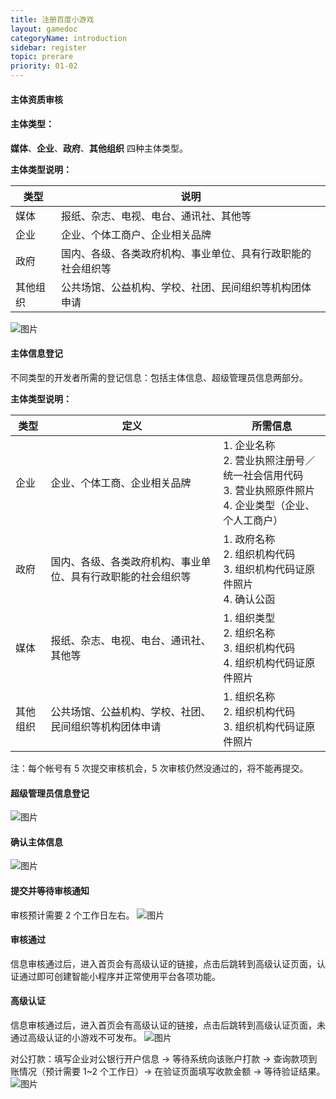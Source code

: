 ```yaml
---
title: 注册百度小游戏
layout: gamedoc
categoryName: introduction
sidebar: register
topic: prerare
priority: 01-02
---
```

#### 主体资质审核

#### 主体类型：
**媒体**、**企业**、**政府**、**其他组织** 四种主体类型。

**主体类型说明：**

|类型|说明|
|-|-|
|媒体|报纸、杂志、电视、电台、通讯社、其他等|
|企业|企业、个体工商户、企业相关品牌|
|政府|国内、各级、各类政府机构、事业单位、具有行政职能的社会组织等|
|其他组织|公共场馆、公益机构、学校、社团、民间组织等机构团体申请|

 ![图片](/img/introduction/enter/apply08.png)

#### 主体信息登记
不同类型的开发者所需的登记信息：包括主体信息、超级管理员信息两部分。

**主体类型说明：**

|类型|定义|所需信息|
|-|-|-|
|企业|企业、个体工商、企业相关品牌|1. 企业名称 <br>2. 营业执照注册号／统一社会信用代码 <br>3. 营业执照原件照片<br>4. 企业类型（企业、个人工商户）|
|政府|国内、各级、各类政府机构、事业单位、具有行政职能的社会组织等|1. 政府名称<br>2. 组织机构代码<br>3. 组织机构代码证原件照片<br>4. 确认公函|
|媒体|报纸、杂志、电视、电台、通讯社、其他等|1. 组织类型<br>2. 组织名称<br>3. 组织机构代码<br>4. 组织机构代码证原件照片|
|其他组织|公共场馆、公益机构、学校、社团、民间组织等机构团体申请|1. 组织名称<br>2. 组织机构代码<br>3. 组织机构代码证原件照片|

注：每个帐号有 5 次提交审核机会，5 次审核仍然没通过的，将不能再提交。

#### 超级管理员信息登记
![图片](/img/introduction/enter/apply10.png)

#### 确认主体信息
 ![图片](/img/introduction/enter/apply11.png)

#### 提交并等待审核通知
审核预计需要 2 个工作日左右。
 ![图片](/img/introduction/enter/apply13.png)

#### 审核通过
信息审核通过后，进入首页会有高级认证的链接，点击后跳转到高级认证页面，认证通过即可创建智能小程序并正常使用平台各项功能。

#### 高级认证
信息审核通过后，进入首页会有高级认证的链接，点击后跳转到高级认证页面，未通过高级认证的小游戏不可发布。
 ![图片](/img/introduction/enter/apply12.png)

对公打款：填写企业对公银行开户信息 → 等待系统向该账户打款 → 查询款项到账情况（预计需要 1~2 个工作日）→ 在验证页面填写收款金额 → 等待验证结果。
 ![图片](/img/introduction/enter/newadd03.png)